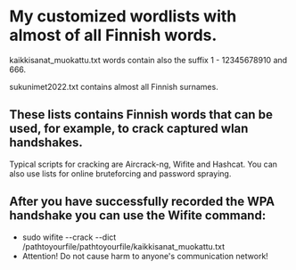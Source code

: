 # My customized wordlists with almost of all Finnish words.

kaikkisanat_muokattu.txt words contain also the suffix 1 - 12345678910 and 666.

sukunimet2022.txt contains almost all Finnish surnames.


## These lists contains Finnish words that can be used, for example, to crack captured wlan handshakes.
Typical scripts for cracking are Aircrack-ng, Wifite and Hashcat.
You can also use lists for online bruteforcing and password spraying.




## After you have successfully recorded the WPA handshake you can use the Wifite command:

- sudo wifite --crack --dict /pathtoyourfile/pathtoyourfile/kaikkisanat_muokattu.txt
- Attention! Do not cause harm to anyone's communication network!

